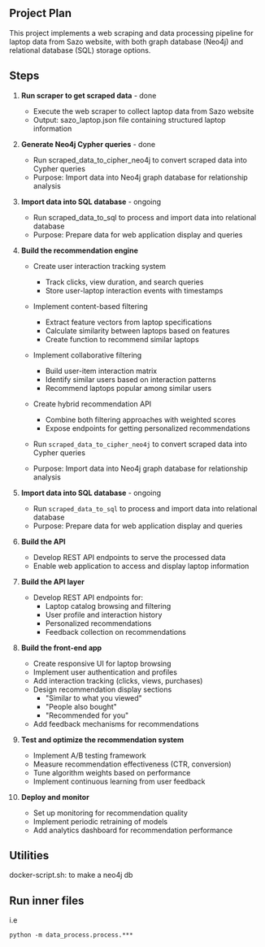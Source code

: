 ## Project Plan

This project implements a web scraping and data processing pipeline for laptop data from Sazo website, with both graph database (Neo4j) and relational database (SQL) storage options.

## Steps

1. **Run scraper to get scraped data** - done

   - Execute the web scraper to collect laptop data from Sazo website
   - Output: sazo_laptop.json file containing structured laptop information

2. **Generate Neo4j Cypher queries** - done
   - Run scraped_data_to_cipher_neo4j to convert scraped data into Cypher queries
   - Purpose: Import data into Neo4j graph database for relationship analysis

3. **Import data into SQL database** - ongoing
   - Run scraped_data_to_sql to process and import data into relational database
   - Purpose: Prepare data for web application display and queries

4. **Build the recommendation engine**
   - Create user interaction tracking system
     - Track clicks, view duration, and search queries
     - Store user-laptop interaction events with timestamps
   - Implement content-based filtering
     - Extract feature vectors from laptop specifications
     - Calculate similarity between laptops based on features
     - Create function to recommend similar laptops
   - Implement collaborative filtering
     - Build user-item interaction matrix
     - Identify similar users based on interaction patterns
     - Recommend laptops popular among similar users
   - Create hybrid recommendation API
     - Combine both filtering approaches with weighted scores
     - Expose endpoints for getting personalized recommendations

   - Run `scraped_data_to_cipher_neo4j` to convert scraped data into Cypher queries
   - Purpose: Import data into Neo4j graph database for relationship analysis

3. **Import data into SQL database** - ongoing

   - Run `scraped_data_to_sql` to process and import data into relational database
   - Purpose: Prepare data for web application display and queries

4. **Build the API**

   - Develop REST API endpoints to serve the processed data
   - Enable web application to access and display laptop information

5. **Build the API layer**
   - Develop REST API endpoints for:
     - Laptop catalog browsing and filtering
     - User profile and interaction history
     - Personalized recommendations
     - Feedback collection on recommendations

6. **Build the front-end app**
   - Create responsive UI for laptop browsing
   - Implement user authentication and profiles
   - Add interaction tracking (clicks, views, purchases)
   - Design recommendation display sections
     - "Similar to what you viewed"
     - "People also bought"
     - "Recommended for you"
   - Add feedback mechanisms for recommendations

7. **Test and optimize the recommendation system**
   - Implement A/B testing framework
   - Measure recommendation effectiveness (CTR, conversion)
   - Tune algorithm weights based on performance
   - Implement continuous learning from user feedback

8. **Deploy and monitor**
   - Set up monitoring for recommendation quality
   - Implement periodic retraining of models
   - Add analytics dashboard for recommendation performance

## Utilities

docker-script.sh: to make a neo4j db

## Run inner files

i.e

```
python -m data_process.process.***
```
